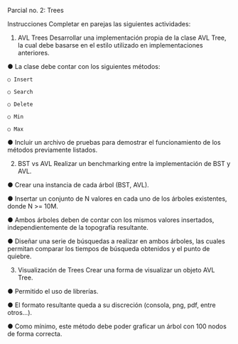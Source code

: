 Parcial no. 2: Trees

Instrucciones
Completar en parejas las siguientes actividades:

1) AVL Trees
Desarrollar una implementación propia de la clase AVL Tree, la cual debe basarse en el estilo utilizado en implementaciones anteriores.

● La clase debe contar con los siguientes métodos:

    ○ Insert

    ○ Search

    ○ Delete

    ○ Min

    ○ Max

● Incluir un archivo de pruebas para demostrar el funcionamiento de los métodos previamente listados.

2) BST vs AVL
Realizar un benchmarking entre la implementación de BST y AVL.

● Crear una instancia de cada árbol (BST, AVL).

● Insertar un conjunto de N valores en cada uno de los árboles existentes, donde N >= 10M.

● Ambos árboles deben de contar con los mismos valores insertados, independientemente de la topografía resultante.

● Diseñar una serie de búsquedas a realizar en ambos árboles, las cuales permitan comparar los tiempos de búsqueda obtenidos y el punto de quiebre.

3) Visualización de Trees Crear una forma de visualizar un objeto AVL Tree.

● Permitido el uso de librerías.

● El formato resultante queda a su discreción (consola, png, pdf, entre otros...).

● Como mínimo, este método debe poder graficar un árbol con 100 nodos de forma correcta.